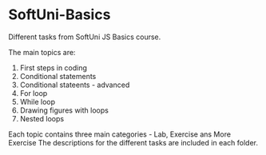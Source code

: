 # SoftUni-Basics
Different tasks from SoftUni JS Basics course.

The main topics are:
1. First steps in coding
2. Conditional statements
3. Conditional stateents - advanced
4. For loop
5. While loop
6. Drawing figures with loops
7. Nested loops

Each topic contains three main categories - Lab, Exercise ans More Exercise
The descriptions for the different tasks are included in each folder.
